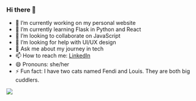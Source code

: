 ### Hi there 👋

<!-- **bellesune/bellesune** is a ✨ _special_ ✨ repository because its `README.md` (this file) appears on your GitHub profile. -->

- 🔭 I’m currently working on my personal website
- 🌱 I’m currently learning Flask in Python and React
- 👯 I’m looking to collaborate on JavaScript 
- 🤔 I’m looking for help with UI/UX design
- 💬 Ask me about my journey in tech
- 📫 How to reach me: [LinkedIn](https://www.linkedin.com/in/sunebelle/)
- 😄 Pronouns: she/her
- ⚡ Fun fact: I have two cats named Fendi and Louis. They are both big cuddlers.


<img align="center" src="https://github-readme-stats.vercel.app/api/top-langs/?username=bellesune&theme=merko" />
